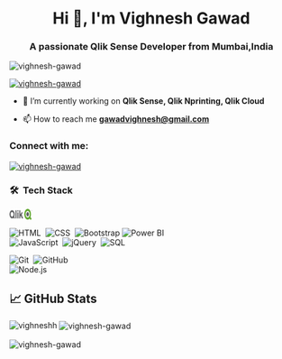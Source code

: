 <h1 align="center">Hi 👋, I'm Vighnesh Gawad</h1>
<h3 align="center">A passionate Qlik Sense Developer from Mumbai,India</h3>

<p align="left"> <img src="https://komarev.com/ghpvc/?username=vighneshh&label=Profile%20views&color=0e75b6&style=flat" alt="vighnesh-gawad" /> </p>

<p align="left"> <a href="https://github.com/ryo-ma/github-profile-trophy">
  <img src="https://github-profile-trophy.vercel.app/?username=vighneshh&theme=onedark" alt="vighnesh-gawad" /></a> </p>

- 🌱 I’m currently working on **Qlik Sense, Qlik Nprinting, Qlik Cloud**


- 📫 How to reach me **gawadvighnesh@gmail.com**

<h3 align="left">Connect with me:</h3>
<p align="left">
<a href="https://www.linkedin.com/in/vighnesh-gawad" target="blank"><img align="center" src="https://raw.githubusercontent.com/rahuldkjain/github-profile-readme-generator/master/src/images/icons/Social/linked-in-alt.svg" alt="vighnesh-gawad" height="20" width="40" /></a>




### 🛠 &nbsp;Tech Stack

<img align="center" src="https://raw.githubusercontent.com/vighneshh/vighneshh/master/qlik-seeklogo.com.svg" alt="qlik-seeklogo" height="20" width="40" />

![HTML](https://img.shields.io/badge/-HTML-05122A?style=flat&logo=HTML5)&nbsp;
![CSS](https://img.shields.io/badge/-CSS-05122A?style=flat&logo=CSS3&logoColor=1572B6)&nbsp;
![Bootstrap](https://img.shields.io/badge/-Bootstrap-05122A?style=flat&logo=bootstrap&logoColor=563D7C)
![Power BI](https://img.shields.io/badge/-Power%20BI-05122A?style=flat&logo=powerbi)&nbsp;
<br />
![JavaScript](https://img.shields.io/badge/-JavaScript-05122A?style=flat&logo=javascript)&nbsp;
![jQuery](https://img.shields.io/badge/-jQuery-05122A?style=flat&logo=jQuery)&nbsp;
![SQL](https://img.shields.io/badge/-SQL-05122A?style=flat&logo=microsoftsqlserver)&nbsp;
<br />

![Git](https://img.shields.io/badge/-Git-05122A?style=flat&logo=git)&nbsp;
![GitHub](https://img.shields.io/badge/-GitHub-05122A?style=flat&logo=github)&nbsp;
<br />
![Node.js](https://img.shields.io/badge/-Node.js-05122A?style=flat&logo=node.js)&nbsp;
<br />



## &#x1f4c8; GitHub Stats

<p><img align="left" src="https://github-readme-stats.vercel.app/api/top-langs?username=vighneshh&show_icons=true&locale=en&layout=compact" alt="vighneshh" /></p>

<p>&nbsp;<img align="center" src="https://github-readme-stats.vercel.app/api?username=vighneshh&show_icons=true&locale=en" alt="vighnesh-gawad" /></p>

<p><img align="center" src="https://github-readme-streak-stats.herokuapp.com/?user=vighneshh&" alt="vighnesh-gawad" /></p>
